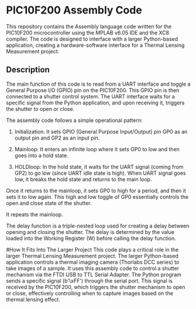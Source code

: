 # PIC10F200 Assembly Code
This repository contains the Assembly language code written for 
the PIC10F200 microcontroller using the MPLAB v6.05 IDE and the 
XC8 compiler. The code is designed to interface with a larger 
Python-based application, creating a hardware-software interface 
for a Thermal Lensing Measurement project.

## Description
The main function of this code is to read from a UART interface 
and toggle a General Purpose I/O (GPIO) pin on the PIC10F200. This 
GPIO pin is then connected to a shutter control system. The UART 
interface waits for a specific signal from the Python application, 
and upon receiving it, triggers the shutter to open or close.

The assembly code follows a simple operational pattern:

1. Initialization: It sets GPIO (General Purpose Input/Output) pin GP0 as an output pin and GP2 as an input pin.

2. Mainloop: It enters an infinite loop where it sets GP0 to low and then goes into a hold state.

3. HOLDloop: In the hold state, it waits for the UART signal (coming from GP2) to go low (since UART idle state is high). When UART signal goes low, it breaks the hold state and returns to the main loop.

Once it returns to the mainloop, it sets GP0 to high for a period, and 
then it sets it to low again. This high and low toggle of GP0 
essentially controls the open and close state of the shutter.

It repeats the mainloop.

The delay function is a triple-nested loop used for creating a delay 
between opening and closing the shutter. The delay is determined by 
the value loaded into the Working Register (W) before calling the delay 
function.

#How It Fits Into The Larger Project
This code plays a critical role in the larger Thermal Lensing 
Measurement project. The larger Python-based application controls 
a thermal imaging camera (Thorlabs DCC series) to take images of 
a sample. It uses this assembly code to control a shutter mechanism 
via the FTDI USB to TTL Serial Adapter. The Python program sends 
a specific signal (b'\xFF') through the serial port. This signal 
is received by the PIC10F200, which triggers the shutter mechanism to 
open or close, effectively controlling when to capture images based 
on the thermal lensing effect.